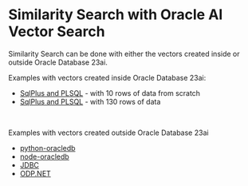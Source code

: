 # Similarity Search with Oracle AI Vector Search

Similarity Search can be done with either the vectors created inside or outside Oracle Database 23ai.

Examples with vectors created inside Oracle Database 23ai:
- [SqlPlus and PLSQL](../ONNX/Create%20vector%20via%20vector_embedding.md) - with 10 rows of data from scratch
- [SqlPlus and PLSQL](../ONNX/ONNX/Vetorize%20more%20data.md) - with 130 rows of data 


<br>

Examples with vectors created outside Oracle Database 23ai
- [python-oracledb](../python-oracledb/README.md)
- [node-oracledb](../node-oracledb/README.md)
- [JDBC](../jdbc/ai-vector-search-oracle-jdbc-examples-main/README.md)
- [ODP.NET](../odp.net/README.md)

